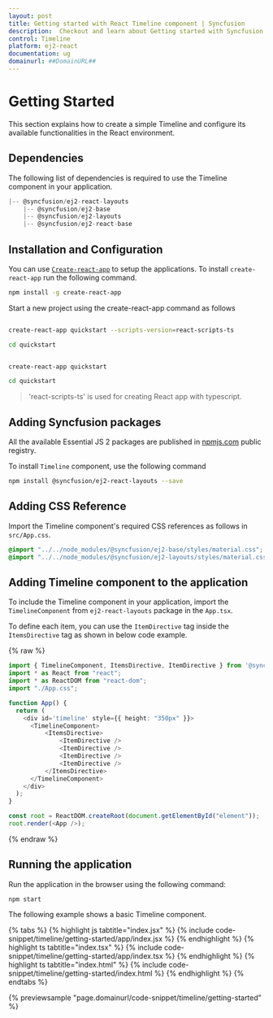 ```yaml
---
layout: post
title: Getting started with React Timeline component | Syncfusion
description:  Checkout and learn about Getting started with Syncfusion React Timeline component of Syncfusion Essential JS 2 and more.
control: Timeline 
platform: ej2-react
documentation: ug
domainurl: ##DomainURL##
---
```


# Getting Started

This section explains how to create a simple Timeline and configure its available functionalities in the React environment.

## Dependencies

The following list of dependencies is required to use the Timeline component in your application.

```js
|-- @syncfusion/ej2-react-layouts
    |-- @syncfusion/ej2-base
    |-- @syncfusion/ej2-layouts
    |-- @syncfusion/ej2-react-base

```

## Installation and Configuration

You can use [`Create-react-app`](https://github.com/facebookincubator/create-react-app) to setup the applications. To install `create-react-app` run the following command.

```bash
npm install -g create-react-app
```

Start a new project using the create-react-app command as follows

<div class='tsx'>

```bash

create-react-app quickstart --scripts-version=react-scripts-ts

cd quickstart

```

</div>

<div class='jsx'>

```bash

create-react-app quickstart

cd quickstart

```

</div>

> 'react-scripts-ts' is used for creating React app with typescript.

## Adding Syncfusion packages

All the available Essential JS 2 packages are published in [npmjs.com](https://www.npmjs.com/~syncfusionorg) public registry.

To install `Timeline` component, use the following command

```bash
npm install @syncfusion/ej2-react-layouts --save
```

## Adding CSS Reference

Import the Timeline component's required CSS references as follows in `src/App.css`.

```css
@import "../../node_modules/@syncfusion/ej2-base/styles/material.css";
@import "../../node_modules/@syncfusion/ej2-layouts/styles/material.css";
```

## Adding Timeline component to the application

To include the Timeline component in your application, import the `TimelineComponent` from `ej2-react-layouts` package in the `App.tsx`.

To define each item, you can use the `ItemDirective` tag inside the `ItemsDirective` tag as shown in below code example.

{% raw %}

```ts
import { TimelineComponent, ItemsDirective, ItemDirective } from '@syncfusion/ej2-react-layouts';
import * as React from "react";
import * as ReactDOM from "react-dom";
import "./App.css";

function App() {
  return (
    <div id='timeline' style={{ height: "350px" }}>
      <TimelineComponent>
          <ItemsDirective>
              <ItemDirective />
              <ItemDirective />
              <ItemDirective />
              <ItemDirective />
          </ItemsDirective>
      </TimelineComponent>
    </div>
  );
}

const root = ReactDOM.createRoot(document.getElementById("element"));
root.render(<App />);
```
{% endraw %}

## Running the application

Run the application in the browser using the following command:

```
npm start
```

The following example shows a basic Timeline component.

{% tabs %}
{% highlight js tabtitle="index.jsx" %}
{% include code-snippet/timeline/getting-started/app/index.jsx %}
{% endhighlight %}
{% highlight ts tabtitle="index.tsx" %}
{% include code-snippet/timeline/getting-started/app/index.tsx %}
{% endhighlight %}
{% highlight ts tabtitle="index.html" %}
{% include code-snippet/timeline/getting-started/index.html %}
{% endhighlight %}
{% endtabs %}

{% previewsample "page.domainurl/code-snippet/timeline/getting-started" %}
